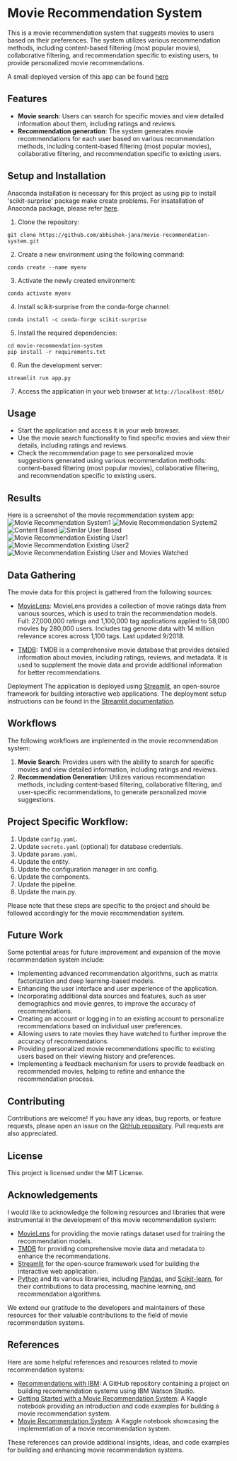 # Movie Recommendation System

This is a movie recommendation system that suggests movies to users based on their preferences. The system utilizes various recommendation methods, including content-based filtering (most popular movies), collaborative filtering, and recommendation specific to existing users, to provide personalized movie recommendations.

A small deployed version of this app can be found [here](https://movie-recommeder.streamlit.app/)

## Features

- **Movie search**: Users can search for specific movies and view detailed information about them, including ratings and reviews.
- **Recommendation generation**: The system generates movie recommendations for each user based on various recommendation methods, including content-based filtering (most popular movies), collaborative filtering, and recommendation specific to existing users.

## Setup and Installation

Anaconda installation is necessary for this project as using pip to install 'scikit-surprise' package make create problems. For insatallation of Anaconda package, please refer [here](https://docs.anaconda.com/free/anaconda/install/index.html).

1. Clone the repository:

```shell
git clone https://github.com/abhishek-jana/movie-recommendation-system.git
```

2. Create a new environment using the following command:

```shell
conda create --name myenv
```
3. Activate the newly created environment:

``` shell
conda activate myenv
```
4. Install scikit-surprise from the conda-forge channel:
```shell
conda install -c conda-forge scikit-surprise
```
5. Install the required dependencies:

```shell
cd movie-recommendation-system
pip install -r requirements.txt
```
6. Run the development server:
```shell
streamlit run app.py
```
7. Access the application in your web browser at `http://localhost:8501/`



## Usage
- Start the application and access it in your web browser.
- Use the movie search functionality to find specific movies and view their details, including ratings and reviews.
- Check the recommendation page to see personalized movie suggestions generated using various recommendation methods: content-based filtering (most popular movies), collaborative filtering, and recommendation specific to existing users.


## Results

Here is a screenshot of the movie recommendation system app:
![Movie Recommendation System1](images/webapp1.jpg)
![Movie Recommendation System2](images/webapp2.jpg)
![Content Based](images/webapp3.jpg)
![Similar User Based](images/webapp4.jpg)
![Movie Recommendation Existing User1](images/webapp5.jpg)
![Movie Recommendation Existing User2](images/webapp6.jpg)
![Movie Recommendation Existing User and Movies Watched](images/webapp7.jpg)


## Data Gathering
The movie data for this project is gathered from the following sources:

- [MovieLens](https://grouplens.org/datasets/movielens/): MovieLens provides a collection of movie ratings data from various sources, which is used to train the recommendation models. Full: 27,000,000 ratings and 1,100,000 tag applications applied to 58,000 movies by 280,000 users. Includes tag genome data with 14 million relevance scores across 1,100 tags. Last updated 9/2018.

- [TMDB](https://www.themoviedb.org/): TMDB is a comprehensive movie database that provides detailed information about movies, including ratings, reviews, and metadata. It is used to supplement the movie data and provide additional information for better recommendations.

Deployment
The application is deployed using [Streamlit](https://streamlit.io/), an open-source framework for building interactive web applications. The deployment setup instructions can be found in the [Streamlit documentation](https://docs.streamlit.io/streamlit-community-cloud/get-started/deploy-an-app).

## Workflows
The following workflows are implemented in the movie recommendation system:

1. **Movie Search**: Provides users with the ability to search for specific movies and view detailed information, including ratings and reviews.
2. **Recommendation Generation**: Utilizes various recommendation methods, including content-based filtering, collaborative filtering, and user-specific recommendations, to generate personalized movie suggestions.

## Project Specific Workflow:
1. Update `config.yaml`.
2. Update `secrets.yaml` (optional) for database credentials.
3. Update `params.yaml`.
4. Update the entity.
5. Update the configuration manager in src config.
6. Update the components.
7. Update the pipeline.
8. Update the main.py.

Please note that these steps are specific to the project and should be followed accordingly for the movie recommendation system.

## Future Work
Some potential areas for future improvement and expansion of the movie recommendation system include:

- Implementing advanced recommendation algorithms, such as matrix factorization and deep learning-based models.
- Enhancing the user interface and user experience of the application.
- Incorporating additional data sources and features, such as user demographics and movie genres, to improve the accuracy of recommendations.
- Creating an account or logging in to an existing account to personalize recommendations based on individual user preferences.
- Allowing users to rate movies they have watched to further improve the accuracy of recommendations.
- Providing personalized movie recommendations specific to existing users based on their viewing history and preferences.
- Implementing a feedback mechanism for users to provide feedback on recommended movies, helping to refine and enhance the recommendation process.

## Contributing
Contributions are welcome! If you have any ideas, bug reports, or feature requests, please open an issue on the [GitHub repository](https://github.com/abhishek-jana/movie-recommendation-system). Pull requests are also appreciated.

## License
This project is licensed under the MIT License.

## Acknowledgements

I would like to acknowledge the following resources and libraries that were instrumental in the development of this movie recommendation system:

- [MovieLens](https://grouplens.org/datasets/movielens/) for providing the movie ratings dataset used for training the recommendation models.
- [TMDB](https://www.themoviedb.org/) for providing comprehensive movie data and metadata to enhance the recommendations.
- [Streamlit](https://www.streamlit.io/) for the open-source framework used for building the interactive web application.
- [Python](https://www.python.org/) and its various libraries, including [Pandas](https://pandas.pydata.org/), and [Scikit-learn](https://scikit-learn.org/), for their contributions to data processing, machine learning, and recommendation algorithms.

We extend our gratitude to the developers and maintainers of these resources for their valuable contributions to the field of movie recommendation systems.

## References

Here are some helpful references and resources related to movie recommendation systems:

- [Recommendations with IBM](https://github.com/abhishek-jana/Recommendations-with-IBM): A GitHub repository containing a project on building recommendation systems using IBM Watson Studio.
- [Getting Started with a Movie Recommendation System](https://www.kaggle.com/code/ibtesama/getting-started-with-a-movie-recommendation-system): A Kaggle notebook providing an introduction and code examples for building a movie recommendation system.
- [Movie Recommendation System](https://www.kaggle.com/code/darpan25bajaj/movie-recommendation-system/notebook): A Kaggle notebook showcasing the implementation of a movie recommendation system.

These references can provide additional insights, ideas, and code examples for building and enhancing movie recommendation systems.
